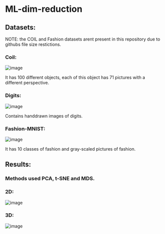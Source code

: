 # ML-dim-reduction

## Datasets:

NOTE: the COIL and Fashion datasets arent present in this repository due to githubs file size restictions.

### Coil:

![image](https://github.com/aiko929/ML-dim-reduction/assets/26790700/54ee3573-df32-45c6-a786-75403147a216)

It has 100 different objects, each of this object has 71 pictures with a different perspective.

### Digits:

![image](https://github.com/aiko929/ML-dim-reduction/assets/26790700/82b0b4ae-b439-4982-8b7c-9d5599bb9383)

Contains handdrawn images of digits.  

### Fashion-MNIST:

![image](https://github.com/aiko929/ML-dim-reduction/assets/26790700/b6f08298-f659-4424-80d8-e3d1906267a8)

It has 10 classes of fashion and gray-scaled pictures of fashion.


## Results:

### Methods used PCA, t-SNE and MDS.

### 2D:

![image](https://github.com/aiko929/ML-dim-reduction/assets/26790700/0026ff3f-5279-40ad-aa87-a26b45919f7a)


### 3D:

![image](https://github.com/aiko929/ML-dim-reduction/assets/26790700/65ca1702-978c-4c13-b278-c8456972770a)


